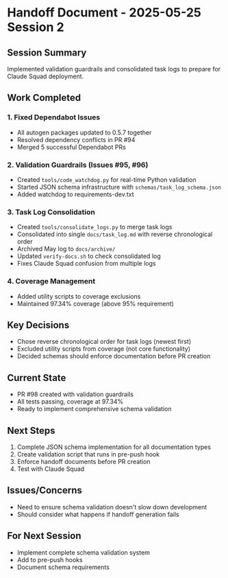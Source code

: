# Handoff Document - 2025-05-25 Session 2

## Session Summary
Implemented validation guardrails and consolidated task logs to prepare for Claude Squad deployment.

## Work Completed

### 1. Fixed Dependabot Issues
- All autogen packages updated to 0.5.7 together
- Resolved dependency conflicts in PR #94
- Merged 5 successful Dependabot PRs

### 2. Validation Guardrails (Issues #95, #96)
- Created `tools/code_watchdog.py` for real-time Python validation
- Started JSON schema infrastructure with `schemas/task_log_schema.json`
- Added watchdog to requirements-dev.txt

### 3. Task Log Consolidation
- Created `tools/consolidate_logs.py` to merge task logs
- Consolidated into single `docs/task_log.md` with reverse chronological order
- Archived May log to `docs/archive/`
- Updated `verify-docs.sh` to check consolidated log
- Fixes Claude Squad confusion from multiple logs

### 4. Coverage Management
- Added utility scripts to coverage exclusions
- Maintained 97.34% coverage (above 95% requirement)

## Key Decisions
- Chose reverse chronological order for task logs (newest first)
- Excluded utility scripts from coverage (not core functionality)
- Decided schemas should enforce documentation before PR creation

## Current State
- PR #98 created with validation guardrails
- All tests passing, coverage at 97.34%
- Ready to implement comprehensive schema validation

## Next Steps
1. Complete JSON schema implementation for all documentation types
2. Create validation script that runs in pre-push hook
3. Enforce handoff documents before PR creation
4. Test with Claude Squad

## Issues/Concerns
- Need to ensure schema validation doesn't slow down development
- Should consider what happens if handoff generation fails

## For Next Session
- Implement complete schema validation system
- Add to pre-push hooks
- Document schema requirements